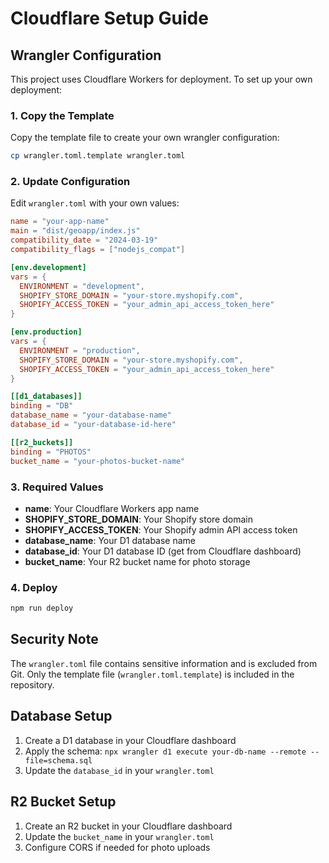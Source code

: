 # Cloudflare Setup Guide

## Wrangler Configuration

This project uses Cloudflare Workers for deployment. To set up your own deployment:

### 1. Copy the Template

Copy the template file to create your own wrangler configuration:

```bash
cp wrangler.toml.template wrangler.toml
```

### 2. Update Configuration

Edit `wrangler.toml` with your own values:

```toml
name = "your-app-name"
main = "dist/geoapp/index.js"
compatibility_date = "2024-03-19"
compatibility_flags = ["nodejs_compat"]

[env.development]
vars = {
  ENVIRONMENT = "development",
  SHOPIFY_STORE_DOMAIN = "your-store.myshopify.com",
  SHOPIFY_ACCESS_TOKEN = "your_admin_api_access_token_here"
}

[env.production]
vars = {
  ENVIRONMENT = "production",
  SHOPIFY_STORE_DOMAIN = "your-store.myshopify.com",
  SHOPIFY_ACCESS_TOKEN = "your_admin_api_access_token_here"
}

[[d1_databases]]
binding = "DB"
database_name = "your-database-name"
database_id = "your-database-id-here"

[[r2_buckets]]
binding = "PHOTOS"
bucket_name = "your-photos-bucket-name"
```

### 3. Required Values

- **name**: Your Cloudflare Workers app name
- **SHOPIFY_STORE_DOMAIN**: Your Shopify store domain
- **SHOPIFY_ACCESS_TOKEN**: Your Shopify admin API access token
- **database_name**: Your D1 database name
- **database_id**: Your D1 database ID (get from Cloudflare dashboard)
- **bucket_name**: Your R2 bucket name for photo storage

### 4. Deploy

```bash
npm run deploy
```

## Security Note

The `wrangler.toml` file contains sensitive information and is excluded from Git. Only the template file (`wrangler.toml.template`) is included in the repository.

## Database Setup

1. Create a D1 database in your Cloudflare dashboard
2. Apply the schema: `npx wrangler d1 execute your-db-name --remote --file=schema.sql`
3. Update the `database_id` in your `wrangler.toml`

## R2 Bucket Setup

1. Create an R2 bucket in your Cloudflare dashboard
2. Update the `bucket_name` in your `wrangler.toml`
3. Configure CORS if needed for photo uploads
